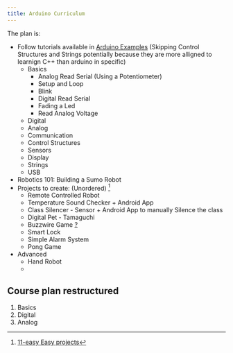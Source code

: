 ```yaml
---
title: Arduino Curriculum
---
```


The plan is:
- Follow tutorials available in [Arduino Examples](https://docs.arduino.cc/built-in-examples/) (Skipping Control Structures and Strings potentially because they are more alligned to learnign C++ than arduino in specific)
  - Basics
    - Analog Read Serial (Using a Potentiometer)
    - Setup and Loop
    - Blink
    - Digital Read Serial
    - Fading a Led
    - Read Analog Voltage
  - Digital
  - Analog
  - Communication
  - Control Structures
  - Sensors
  - Display
  - Strings
  - USB
- Robotics 101: Building a Sumo Robot
- Projects to create: (Unordered) [^11-easy]
  - Remote Controlled Robot
  - Temperature Sound Checker + Android App
  - Class Silencer - Sensor + Android App to manually Silence the class
  - Digital Pet - Tamaguchi
  - Buzzwire Game [?](https://www.makeuseof.com/tag/10-great-arduino-projects-for-beginners/)
  - Smart Lock
  - Simple Alarm System
  - Pong Game
- Advanced
  - Hand Robot
  - 

[^11-easy]:[11-easy Easy projects](https://www.makeuseof.com/easy-and-exciting-arduino-projects-to-keep-your-kids-busy/)

## Course plan restructured

1. Basics
2. Digital
3. Analog









